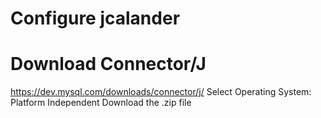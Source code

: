 # Configure jcalander


# Download Connector/J
https://dev.mysql.com/downloads/connector/j/
Select Operating System:
Platform Independent
Download the .zip file
